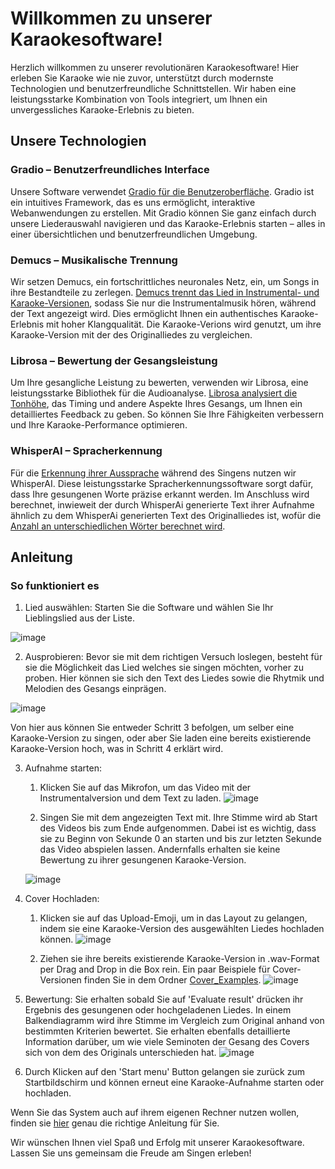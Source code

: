 # Willkommen zu unserer Karaokesoftware!
Herzlich willkommen zu unserer revolutionären Karaokesoftware! Hier erleben Sie Karaoke wie nie zuvor, unterstützt durch modernste Technologien und benutzerfreundliche Schnittstellen. Wir haben eine leistungsstarke Kombination von Tools integriert, um Ihnen ein unvergessliches Karaoke-Erlebnis zu bieten.

## Unsere Technologien
### Gradio – Benutzerfreundliches Interface
Unsere Software verwendet [Gradio für die Benutzeroberfläche](./interface_karaokenet.py#L227-L299). Gradio ist ein intuitives Framework, das es uns ermöglicht, interaktive Webanwendungen zu erstellen. Mit Gradio können Sie ganz einfach durch unsere Liederauswahl navigieren und das Karaoke-Erlebnis starten – alles in einer übersichtlichen und benutzerfreundlichen Umgebung.

### Demucs – Musikalische Trennung
Wir setzen Demucs, ein fortschrittliches neuronales Netz, ein, um Songs in ihre Bestandteile zu zerlegen. [Demucs trennt das Lied in Instrumental- und Karaoke-Versionen](https://github.com/GenosseJannik/HFU_KaraokeNet/blob/main/song.py#L44-48), sodass Sie nur die Instrumentalmusik hören, während der Text angezeigt wird. Dies ermöglicht Ihnen ein authentisches Karaoke-Erlebnis mit hoher Klangqualität. Die Karaoke-Verions wird genutzt, um ihre Karaoke-Version mit der des Originalliedes zu vergleichen.

### Librosa – Bewertung der Gesangsleistung
Um Ihre gesangliche Leistung zu bewerten, verwenden wir Librosa, eine leistungsstarke Bibliothek für die Audioanalyse. [Librosa analysiert die Tonhöhe](./pitch_comparison_transposition.py#L56-L81), das Timing und andere Aspekte Ihres Gesangs, um Ihnen ein detailliertes Feedback zu geben. So können Sie Ihre Fähigkeiten verbessern und Ihre Karaoke-Performance optimieren.

### WhisperAI – Spracherkennung
Für die [Erkennung ihrer Aussprache](https://github.com/GenosseJannik/HFU_KaraokeNet/blob/main/speech_comparison.py#L34-L42) während des Singens nutzen wir WhisperAI. Diese leistungsstarke Spracherkennungssoftware sorgt dafür, dass Ihre gesungenen Worte präzise erkannt werden. Im Anschluss wird berechnet, inwieweit der durch WhisperAi generierte Text ihrer Aufnahme ähnlich zu dem WhisperAi generierten Text des Originalliedes ist, wofür die [Anzahl an unterschiedlichen Wörter berechnet wird](https://github.com/GenosseJannik/HFU_KaraokeNet/blob/main/speech_comparison.py#L45-L60).


## Anleitung
### So funktioniert es
1. Lied auswählen: Starten Sie die Software und wählen Sie Ihr Lieblingslied aus der Liste.


![image](https://github.com/GenosseJannik/HFU_KaraokeNet/assets/165167290/05f8685f-64c2-49b5-a5ac-693fa866c5b7)


2. Ausprobieren: Bevor sie mit dem richtigen Versuch loslegen, besteht für sie die Möglichkeit das Lied welches sie singen möchten, vorher zu proben. Hier können sie sich den Text des Liedes sowie die Rhytmik und Melodien des Gesangs einprägen.
   
   
![image](https://github.com/GenosseJannik/HFU_KaraokeNet/assets/165167290/aeb06ba0-bf50-451a-876f-e8e789f2f96e)



Von hier aus können Sie entweder Schritt 3 befolgen, um selber eine Karaoke-Version zu singen, oder aber Sie laden eine bereits existierende Karaoke-Version hoch, was in Schritt 4 erklärt
wird.



3. Aufnahme starten:
   
   1. Klicken Sie auf das Mikrofon, um das Video mit der Instrumentalversion und dem Text zu laden.
   ![image](https://github.com/GenosseJannik/HFU_KaraokeNet/assets/165167290/9ee65dc2-8ba0-45ef-80a6-697c4a3a3c02)

   2.  Singen Sie mit dem angezeigten Text mit. Ihre Stimme wird ab Start des Videos bis zum Ende aufgenommen. Dabei ist es wichtig, dass sie zu Beginn von Sekunde 0 an starten und bis zur
   letzten Sekunde das Video abspielen lassen. Andernfalls erhalten sie keine Bewertung zu ihrer gesungenen Karaoke-Version.
   
   ![image](https://github.com/GenosseJannik/HFU_KaraokeNet/assets/165167290/833a71e4-ef18-4421-9c53-4e5a7914ccac)

5. Cover Hochladen:
   
   1. Klicken sie auf das Upload-Emoji, um in das Layout zu gelangen, indem sie eine Karaoke-Version des ausgewählten Liedes hochladen können.
   ![image](https://github.com/GenosseJannik/HFU_KaraokeNet/assets/165167290/42f2696c-b5b7-467c-8b98-fa4532282c69)

   2. Ziehen sie ihre bereits existierende Karaoke-Version in .wav-Format per Drag and Drop in die Box rein. Ein paar Beispiele für Cover-Versionen finden Sie in dem Ordner [Cover_Examples](./Cover_Examples).
   ![image](https://github.com/GenosseJannik/HFU_KaraokeNet/assets/165167290/8a6af38e-8bd5-43fd-9955-427b73531563)


6. Bewertung: Sie erhalten sobald Sie auf 'Evaluate result'  drücken ihr Ergebnis des gesungenen oder hochgeladenen Liedes. In einem Balkendiagramm wird ihre Stimme im Vergleich zum Original
anhand von bestimmten Kriterien bewertet. Sie erhalten ebenfalls detaillierte Information darüber, um wie viele Seminoten der Gesang des Covers sich von dem des Originals unterschieden hat.
![image](https://github.com/GenosseJannik/HFU_KaraokeNet/assets/165167290/2131d5ed-8119-430a-9a31-e658bdcf73f8)

7. Durch Klicken auf den 'Start menu' Button gelangen sie zurück zum Startbildschirm und können erneut eine Karaoke-Aufnahme starten oder hochladen.



Wenn Sie das System auch auf ihrem eigenen Rechner nutzen wollen, finden sie [hier](./Anleitung.md) genau die richtige Anleitung für Sie.

Wir wünschen Ihnen viel Spaß und Erfolg mit unserer Karaokesoftware. Lassen Sie uns gemeinsam die Freude am Singen erleben!



